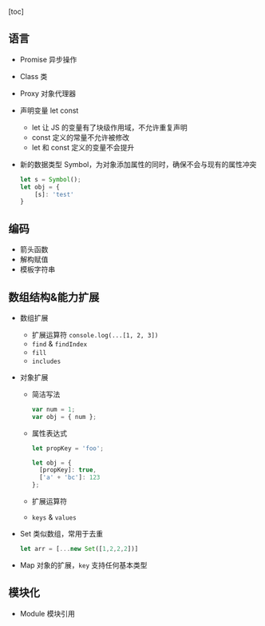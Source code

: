[toc]

## 语言

- Promise 异步操作

- Class 类

- Proxy 对象代理器

- 声明变量 let const
  - let 让 JS 的变量有了块级作用域，不允许重复声明
  - const 定义的常量不允许被修改
  - let 和 const 定义的变量不会提升

- 新的数据类型 Symbol，为对象添加属性的同时，确保不会与现有的属性冲突

  ```js
  let s = Symbol();
  let obj = {
      [s]: 'test'
  }
  ```



## 编码

- 箭头函数
- 解构赋值
- 模板字符串

  


## 数组结构&能力扩展


- 数组扩展

  - 扩展运算符 `console.log(...[1, 2, 3])`
  - `find` & `findIndex`
  - `fill`
  - `includes`

- 对象扩展

  - 简洁写法

    ```js
    var num = 1;
    var obj = { num };
    ```

  - 属性表达式

    ```js
    let propKey = 'foo';
    
    let obj = {
      [propKey]: true,
      ['a' + 'bc']: 123
    };
    ```

  - 扩展运算符

  - `keys` & `values`

- Set 类似数组，常用于去重

  ```js
  let arr = [...new Set([1,2,2,2])]
  ```

- Map 对象的扩展，`key` 支持任何基本类型



## 模块化

- Module 模块引用

